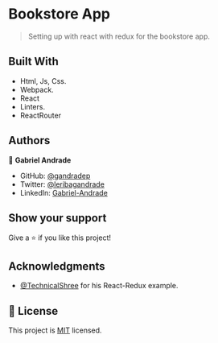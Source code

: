 # Bookstore App
> Setting up with react with redux for the bookstore app.

## Built With

- Html, Js, Css.
- Webpack.
- React
- Linters.
- ReactRouter

## Authors

👤 **Gabriel Andrade**

- GitHub: [@gandradep](https://github.com/gandradep)
- Twitter: [@leribagandrade](https://twitter.com/leribagandrade)
- LinkedIn: [Gabriel-Andrade](https://www.linkedin.com/in/gabriel-andrade-silla-turca/)


## Show your support

Give a ⭐️ if you like this project!

## Acknowledgments
- [@TechnicalShree](https://github.com/TechnicalShree) for his React-Redux example.

## 📝 License

This project is [MIT](./LICENSE) licensed.
